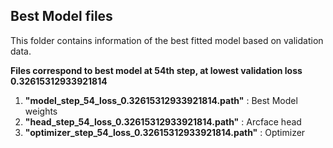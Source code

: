 ## **Best Model files**

This folder contains information of the best fitted model based on validation data.

**Files correspond to best model at 54th step, at lowest validation loss 0.32615312933921814**

1. **"model_step_54_loss_0.32615312933921814.path"** : Best Model weights 
2. **"head_step_54_loss_0.32615312933921814.path"** : Arcface head
3. **"optimizer_step_54_loss_0.32615312933921814.path"** : Optimizer

